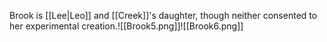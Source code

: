 Brook is [[Lee|Leo]] and [[Creek]]'s daughter, though neither consented to her experimental creation.![[Brook5.png]]![[Brook6.png]]